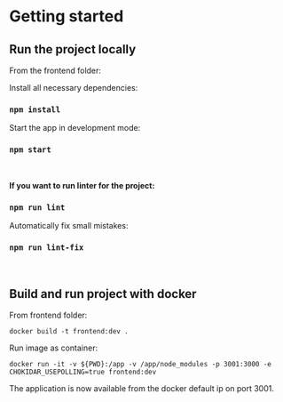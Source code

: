 # Getting started

## Run the project locally

From the frontend folder:

Install all necessary dependencies:
### `npm install`

Start the app in development mode:
### `npm start` 
 <br />

**If you want to run linter for the project:**
### `npm run lint`
Automatically fix small mistakes:
### `npm run lint-fix`
 <br />

## Build and run project with docker

From frontend folder:

`docker build -t frontend:dev .`

Run image as container:

`docker run -it -v ${PWD}:/app -v /app/node_modules -p 3001:3000 -e CHOKIDAR_USEPOLLING=true frontend:dev`

The application is now available from the docker default ip on port 3001.
